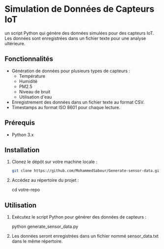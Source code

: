 # Simulation de Données de Capteurs IoT

un script Python qui génère des données simulées pour des capteurs IoT. Les données sont enregistrées dans un fichier texte pour une analyse ultérieure.

## Fonctionnalités

- Génération de données pour plusieurs types de capteurs :
  - Température
  - Humidité
  - PM2.5
  - Niveau de bruit
  - Utilisation d'eau
- Enregistrement des données dans un fichier texte au format CSV.
- Timestamps au format ISO 8601 pour chaque lecture.

## Prérequis

- Python 3.x

## Installation

1. Clonez le dépôt sur votre machine locale :

   ```bash
   git clone https://github.com/MohammedSabour/Generate-sensor-data.git

2. Accédez au répertoire du projet :

    cd votre-repo

## Utilisation

1. Exécutez le script Python pour générer des données de capteurs :

    python generate_sensor_data.py

2. Les données seront enregistrées dans un fichier nommé sensor_data.txt dans le même répertoire.